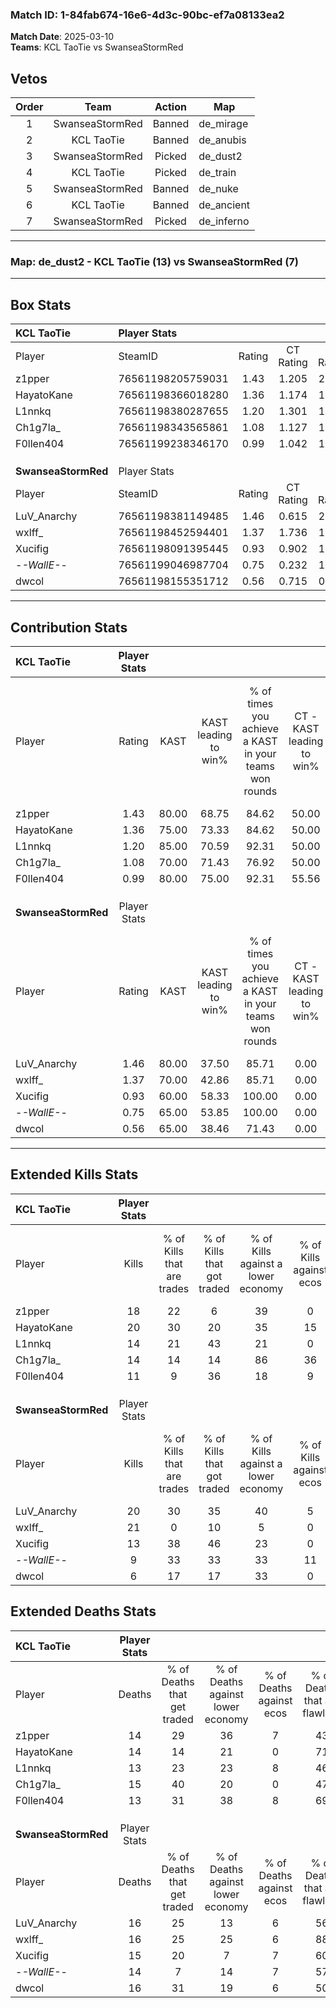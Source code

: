 ### Match ID: 1-84fab674-16e6-4d3c-90bc-ef7a08133ea2  
**Match Date**: 2025-03-10  
**Teams**: KCL TaoTie vs SwanseaStormRed  

## Vetos  

| Order | Team | Action | Map |
| :---: | :--: | :----: | --- |
| 1 | SwanseaStormRed | Banned | de_mirage |
| 2 | KCL TaoTie | Banned | de_anubis |
| 3 | SwanseaStormRed | Picked | de_dust2 |
| 4 | KCL TaoTie | Picked | de_train |
| 5 | SwanseaStormRed | Banned | de_nuke |
| 6 | KCL TaoTie | Banned | de_ancient |
| 7 | SwanseaStormRed | Picked | de_inferno |

---  

### **Map**: de_dust2 - KCL TaoTie (13) vs SwanseaStormRed (7)  
---  

## Box Stats  

| **KCL TaoTie**      | Player Stats      |        |           |          |       |       |       |         |        |      |     |
| :- | :- | :-: | :-: | :-: | :-: | :-: | :-: | :-: | :-: | :-: | :-: |
| Player              | SteamID           | Rating | CT Rating | T Rating | KAST  |  ADR  | Kills | Assists | Deaths | K/D  | HS% |
| z1pper              | 76561198205759031 |  1.43  |   1.205   |  2.028   | 80.00 | 105.6 |  18   |    8    |   14   | 1.29 | 44  |
| HayatoKane          | 76561198366018280 |  1.36  |   1.174   |  1.782   | 75.00 | 77.8  |  20   |    3    |   14   | 1.43 | 35  |
| L1nnkq              | 76561198380287655 |  1.20  |   1.301   |  1.253   | 85.00 | 78.6  |  14   |    2    |   13   | 1.08 | 64  |
| Ch1g7la_            | 76561198343565861 |  1.08  |   1.127   |  1.421   | 70.00 | 86.1  |  14   |    6    |   15   | 0.93 | 35  |
| F0llen404           | 76561199238346170 |  0.99  |   1.042   |  1.170   | 80.00 | 61.7  |  11   |    3    |   13   | 0.85 | 54  |
|                     |                   |        |           |          |       |       |       |         |        |      |     |
|                     |                   |        |           |          |       |       |       |         |        |      |     |
|                     |                   |        |           |          |       |       |       |         |        |      |     |
| **SwanseaStormRed** | Player Stats      |        |           |          |       |       |       |         |        |      |     |
| Player              | SteamID           | Rating | CT Rating | T Rating | KAST  |  ADR  | Kills | Assists | Deaths | K/D  | HS% |
| LuV_Anarchy         | 76561198381149485 |  1.46  |   0.615   |  2.206   | 80.00 | 110.3 |  20   |    5    |   16   | 1.25 | 70  |
| wxlff_              | 76561198452594401 |  1.37  |   1.736   |  1.318   | 70.00 | 95.9  |  21   |    1    |   16   | 1.31 | 42  |
| Xucifig             | 76561198091395445 |  0.93  |   0.902   |  1.086   | 60.00 | 75.2  |  13   |    5    |   15   | 0.87 | 46  |
| -_-WallE-_-         | 76561199046987704 |  0.75  |   0.232   |  1.138   | 65.00 | 54.3  |   9   |    4    |   14   | 0.64 | 55  |
| dwcol               | 76561198155351712 |  0.56  |   0.715   |  0.680   | 65.00 | 50.4  |   6   |    6    |   16   | 0.38 | 83  |
---  

## Contribution Stats  

| **KCL TaoTie**      | Player Stats |       |                      |                                                        |                           |                                                             |                          |                                                            |
| :- | :-: | :-: | :-: | :-: | :-: | :-: | :-: | :-: |
| Player              |    Rating    | KAST  | KAST leading to win% | % of times you achieve a KAST in your teams won rounds | CT - KAST leading to win% | CT - % of times you achieve a KAST in your teams won rounds | T - KAST leading to win% | T - % of times you achieve a KAST in your teams won rounds |
| z1pper              |     1.43     | 80.00 |        68.75         |                         84.62                          |           50.00           |                           100.00                            |          100.00          |                           75.00                            |
| HayatoKane          |     1.36     | 75.00 |        73.33         |                         84.62                          |           50.00           |                            80.00                            |          100.00          |                           87.50                            |
| L1nnkq              |     1.20     | 85.00 |        70.59         |                         92.31                          |           50.00           |                           100.00                            |          100.00          |                           87.50                            |
| Ch1g7la_            |     1.08     | 70.00 |        71.43         |                         76.92                          |           50.00           |                            80.00                            |          100.00          |                           75.00                            |
| F0llen404           |     0.99     | 80.00 |        75.00         |                         92.31                          |           55.56           |                           100.00                            |          100.00          |                           87.50                            |
|                     |              |       |                      |                                                        |                           |                                                             |                          |                                                            |
|                     |              |       |                      |                                                        |                           |                                                             |                          |                                                            |
|                     |              |       |                      |                                                        |                           |                                                             |                          |                                                            |
| **SwanseaStormRed** | Player Stats |       |                      |                                                        |                           |                                                             |                          |                                                            |
| Player              |    Rating    | KAST  | KAST leading to win% | % of times you achieve a KAST in your teams won rounds | CT - KAST leading to win% | CT - % of times you achieve a KAST in your teams won rounds | T - KAST leading to win% | T - % of times you achieve a KAST in your teams won rounds |
| LuV_Anarchy         |     1.46     | 80.00 |        37.50         |                         85.71                          |           0.00            |                            0.00                             |          54.55           |                           85.71                            |
| wxlff_              |     1.37     | 70.00 |        42.86         |                         85.71                          |           0.00            |                            0.00                             |          66.67           |                           85.71                            |
| Xucifig             |     0.93     | 60.00 |        58.33         |                         100.00                         |           0.00            |                            0.00                             |          87.50           |                           100.00                           |
| -_-WallE-_-         |     0.75     | 65.00 |        53.85         |                         100.00                         |           0.00            |                            0.00                             |          77.78           |                           100.00                           |
| dwcol               |     0.56     | 65.00 |        38.46         |                         71.43                          |           0.00            |                            0.00                             |          71.43           |                           71.43                            |
---  

## Extended Kills Stats  

| **KCL TaoTie**      | Player Stats |                            |                            |                                    |                         |                              |                                 |                                       |                    |           |
| :- | :-: | :-: | :-: | :-: | :-: | :-: | :-: | :-: | :-: | :-: |
| Player              |    Kills     | % of Kills that are trades | % of Kills that got traded | % of Kills against a lower economy | % of Kills against ecos | % of Kills that are flawless | % of Kills that are close duels | % of Kills that are assisted by flash | Pistol Round Kills | AWP Kills |
| z1pper              |      18      |             22             |             6              |                 39                 |            0            |              72              |               17                |                   6                   |         3          |     0     |
| HayatoKane          |      20      |             30             |             20             |                 35                 |           15            |              55              |               10                |                   0                   |         3          |     7     |
| L1nnkq              |      14      |             21             |             43             |                 21                 |            0            |              50              |                0                |                   7                   |         3          |     0     |
| Ch1g7la_            |      14      |             14             |             14             |                 86                 |           36            |              79              |                0                |                   0                   |         0          |     0     |
| F0llen404           |      11      |             9              |             36             |                 18                 |            9            |              55              |                0                |                   0                   |         1          |     0     |
|                     |              |                            |                            |                                    |                         |                              |                                 |                                       |                    |           |
|                     |              |                            |                            |                                    |                         |                              |                                 |                                       |                    |           |
|                     |              |                            |                            |                                    |                         |                              |                                 |                                       |                    |           |
| **SwanseaStormRed** | Player Stats |                            |                            |                                    |                         |                              |                                 |                                       |                    |           |
| Player              |    Kills     | % of Kills that are trades | % of Kills that got traded | % of Kills against a lower economy | % of Kills against ecos | % of Kills that are flawless | % of Kills that are close duels | % of Kills that are assisted by flash | Pistol Round Kills | AWP Kills |
| LuV_Anarchy         |      20      |             30             |             35             |                 40                 |            5            |              50              |               10                |                   0                   |         4          |     0     |
| wxlff_              |      21      |             0              |             10             |                 5                  |            0            |              62              |               10                |                   5                   |         1          |     5     |
| Xucifig             |      13      |             38             |             46             |                 23                 |            0            |              38              |                8                |                   0                   |         0          |     0     |
| -_-WallE-_-         |      9       |             33             |             33             |                 33                 |           11            |              67              |                0                |                  11                   |         2          |     0     |
| dwcol               |      6       |             17             |             17             |                 33                 |            0            |              67              |               17                |                  17                   |         0          |     0     |
## Extended Deaths Stats  

| **KCL TaoTie**      | Player Stats |                             |                                   |                          |                               |                            |                           |               |
| :- | :-: | :-: | :-: | :-: | :-: | :-: | :-: | :-: |
| Player              |    Deaths    | % of Deaths that get traded | % of Deaths against lower economy | % of Deaths against ecos | % of Deaths that are flawless | % of Deaths that are close | % of Deaths while blinded | Deaths to AWP |
| z1pper              |      14      |             29              |                36                 |            7             |              43               |             21             |             7             |       1       |
| HayatoKane          |      14      |             14              |                21                 |            0             |              71               |             7              |             0             |       1       |
| L1nnkq              |      13      |             23              |                23                 |            8             |              46               |             8              |             8             |       0       |
| Ch1g7la_            |      15      |             40              |                20                 |            0             |              47               |             7              |             7             |       3       |
| F0llen404           |      13      |             31              |                38                 |            8             |              69               |             0              |             0             |       0       |
|                     |              |                             |                                   |                          |                               |                            |                           |               |
|                     |              |                             |                                   |                          |                               |                            |                           |               |
|                     |              |                             |                                   |                          |                               |                            |                           |               |
| **SwanseaStormRed** | Player Stats |                             |                                   |                          |                               |                            |                           |               |
| Player              |    Deaths    | % of Deaths that get traded | % of Deaths against lower economy | % of Deaths against ecos | % of Deaths that are flawless | % of Deaths that are close | % of Deaths while blinded | Deaths to AWP |
| LuV_Anarchy         |      16      |             25              |                13                 |            6             |              56               |             19             |             6             |       2       |
| wxlff_              |      16      |             25              |                25                 |            6             |              88               |             0              |             0             |       1       |
| Xucifig             |      15      |             20              |                 7                 |            7             |              60               |             7              |             7             |       2       |
| -_-WallE-_-         |      14      |              7              |                14                 |            7             |              57               |             0              |             0             |       1       |
| dwcol               |      16      |             31              |                19                 |            6             |              50               |             6              |             0             |       1       |
